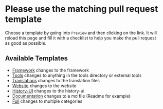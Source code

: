 # Please use the matching pull request template

Choose a template by going into `Preview` and then clicking on the link.
It will reload this page and fill it with a checklist to help you make
the pull request as good as possible.

## Available Templates

- [Framework](?quick_pull=1&template=framework.md) changes to the framework
- [Tools](?quick_pull=1&template=tools.md) changes to anything in the tools
directory or external tools
- [Translations](?quick_pull=1&template=translations.md) changes to the
translation files
- [Website](?quick_pull=1&template=website.md) changes to the website
- [History-UI](?quick_pull=1&template=history-ui.md) changes to the history-ui
- [Documentation](?quick_pull=1&template=documentation.md) changes to a md file
(Readme for example)
- [Full](?quick_pull=1&template=full.md) changes to multiple categories
